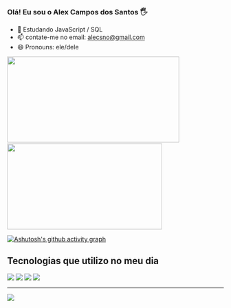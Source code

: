 ### Olá! Eu sou o Alex Campos dos Santos 🖐️

- 🌱 Estudando JavaScript / SQL
- 📫 contate-me no email: alecsno@gmail.com
- 😄 Pronouns: ele/dele

<div>
<img height="200px" width="400px" src="https://github-readme-stats.vercel.app/api?username=AlexCamposDosSantos&show_icons=true&theme=buefy"/>   
<img height="200px" width="360px" src="https://github-readme-stats.vercel.app/api/top-langs/?username=AlexCamposDosSantos&layout=compact&langs_count=7&theme=buefy"/></div>


[![Ashutosh's github activity graph](https://github-readme-activity-graph.vercel.app/graph?username=AlexCamposDosSantos&bg_color=ffffff&color=8000ff&line=d7cae8&point=a600ff&area=true&hide_border=true)](https://github.com/ashutosh00710/github-readme-activity-graph)

## Tecnologias que utilizo no meu dia
<div>
 <img aalt="HTML5" src="https://img.shields.io/badge/HTML5-E34F26?style=for-the-badge&logo=html5&logoColor=white" />
 <img aalt="HTML5" src="https://img.shields.io/badge/sql-E34F26?style=for-the-badge&logo=sql&logoColor=white" />
<img aalt="CSS3" src="https://img.shields.io/badge/CSS5-1572B6?style=for-the-badge&logo=css5&logoColor=white" />
<img aalt="Javascript" src="https://img.shields.io/badge/JavaScript-F7DF1E?style=for-the-badge&logo=javascript&logoColor=black" />
</div>



---
[![](https://visitcount.itsvg.in/api?id=AlexCamposDosSantos&icon=5&color=3)](https://visitcount.itsvg.in)

<!-- Proudly created with GPRM ( https://gprm.itsvg.in ) -->
